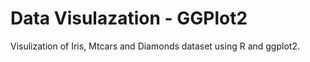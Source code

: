 # Data Visulazation - GGPlot2
Visulization of Iris, Mtcars and Diamonds dataset using R and ggplot2.










